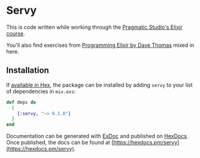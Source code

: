 # Servy

This is code written while working through the [Pragmatic Studio's Elixir
course](https://pragmaticstudio.com/courses/elixir).

You'll also find exercises from [Programming Elixir by Dave Thomas](https://pragprog.com/titles/elixir16/programming-elixir-1-6/) mixed in
here.

## Installation

If [available in Hex](https://hex.pm/docs/publish), the package can be installed
by adding `servy` to your list of dependencies in `mix.exs`:

```elixir
def deps do
  [
    {:servy, "~> 0.1.0"}
  ]
end
```

Documentation can be generated with [ExDoc](https://github.com/elixir-lang/ex_doc)
and published on [HexDocs](https://hexdocs.pm). Once published, the docs can
be found at [https://hexdocs.pm/servy](https://hexdocs.pm/servy).

